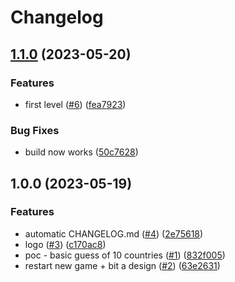 # Changelog

## [1.1.0](https://github.com/super-maps-pointer/maps/compare/v1.0.0...v1.1.0) (2023-05-20)


### Features

* first level ([#6](https://github.com/super-maps-pointer/maps/issues/6)) ([fea7923](https://github.com/super-maps-pointer/maps/commit/fea7923016876af8ec4c75ef5fccd77e464c85e7))


### Bug Fixes

* build now works ([50c7628](https://github.com/super-maps-pointer/maps/commit/50c7628ca6242c8362c30223c1a877fd472da726))

## 1.0.0 (2023-05-19)


### Features

* automatic CHANGELOG.md ([#4](https://github.com/super-maps-pointer/maps/issues/4)) ([2e75618](https://github.com/super-maps-pointer/maps/commit/2e756186217b54c5e4d77c26a4513f22741b0c9b))
* logo ([#3](https://github.com/super-maps-pointer/maps/issues/3)) ([c170ac8](https://github.com/super-maps-pointer/maps/commit/c170ac8e33ef67f9cfd19a66c7edacbee8f0f466))
* poc - basic guess of 10 countries ([#1](https://github.com/super-maps-pointer/maps/issues/1)) ([832f005](https://github.com/super-maps-pointer/maps/commit/832f005c8f5688af7d9061497765bab958b2c497))
* restart new game + bit a design ([#2](https://github.com/super-maps-pointer/maps/issues/2)) ([63e2631](https://github.com/super-maps-pointer/maps/commit/63e263130dbb3ee2425d837982974be67c2c590a))

